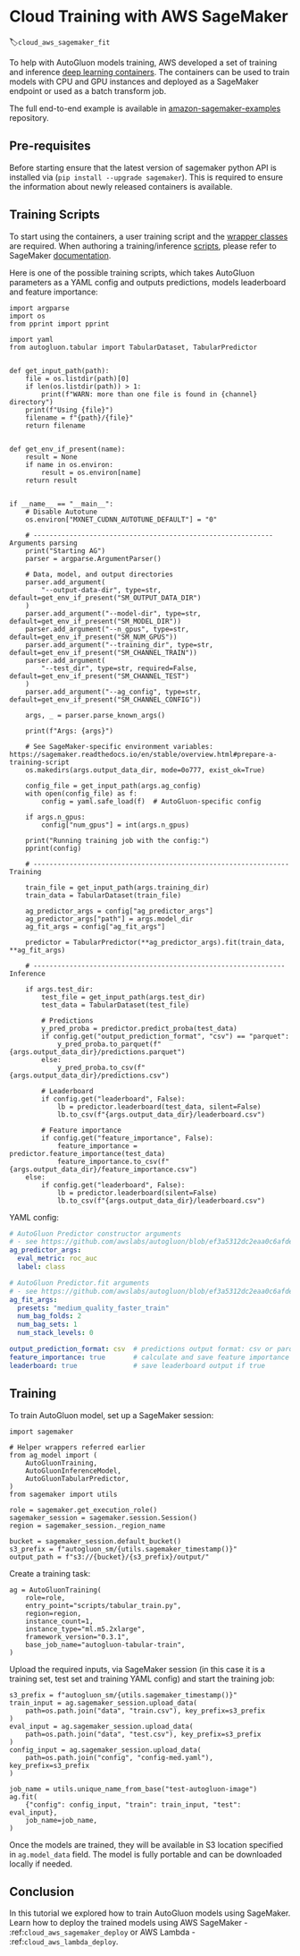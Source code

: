 # Cloud Training with AWS SageMaker
:label:`cloud_aws_sagemaker_fit`

To help with AutoGluon models training, AWS developed a set of training and inference [deep learning containers](https://github.com/aws/deep-learning-containers/blob/master/available_images.md#autogluon-training-containers). 
The containers can be used to train models with CPU and GPU instances and deployed as a SageMaker endpoint or used as a batch transform job.

The full end-to-end example is available in [amazon-sagemaker-examples](https://github.com/aws/amazon-sagemaker-examples/tree/master/advanced_functionality/autogluon-tabular-containers) repository.

## Pre-requisites
Before starting ensure that the latest version of sagemaker python API is installed via (`pip install --upgrade sagemaker`). 
This is required to ensure the information about newly released containers is available.

## Training Scripts

To start using the containers, a user training script and the [wrapper classes](https://github.com/aws/amazon-sagemaker-examples/blob/master/advanced_functionality/autogluon-tabular-containers/ag_model.py) are required.
When authoring a training/inference [scripts](https://github.com/aws/amazon-sagemaker-examples/blob/master/advanced_functionality/autogluon-tabular-containers/scripts/), 
please refer to SageMaker [documentation](https://sagemaker.readthedocs.io/en/stable/overview.html#prepare-a-training-script).

Here is one of the possible training scripts, which takes AutoGluon parameters as a YAML config and outputs predictions, models leaderboard and feature importance:

```{.python}
import argparse
import os
from pprint import pprint

import yaml
from autogluon.tabular import TabularDataset, TabularPredictor


def get_input_path(path):
    file = os.listdir(path)[0]
    if len(os.listdir(path)) > 1:
        print(f"WARN: more than one file is found in {channel} directory")
    print(f"Using {file}")
    filename = f"{path}/{file}"
    return filename


def get_env_if_present(name):
    result = None
    if name in os.environ:
        result = os.environ[name]
    return result


if __name__ == "__main__":
    # Disable Autotune
    os.environ["MXNET_CUDNN_AUTOTUNE_DEFAULT"] = "0"

    # ------------------------------------------------------------ Arguments parsing
    print("Starting AG")
    parser = argparse.ArgumentParser()

    # Data, model, and output directories
    parser.add_argument(
        "--output-data-dir", type=str, default=get_env_if_present("SM_OUTPUT_DATA_DIR")
    )
    parser.add_argument("--model-dir", type=str, default=get_env_if_present("SM_MODEL_DIR"))
    parser.add_argument("--n_gpus", type=str, default=get_env_if_present("SM_NUM_GPUS"))
    parser.add_argument("--training_dir", type=str, default=get_env_if_present("SM_CHANNEL_TRAIN"))
    parser.add_argument(
        "--test_dir", type=str, required=False, default=get_env_if_present("SM_CHANNEL_TEST")
    )
    parser.add_argument("--ag_config", type=str, default=get_env_if_present("SM_CHANNEL_CONFIG"))

    args, _ = parser.parse_known_args()

    print(f"Args: {args}")

    # See SageMaker-specific environment variables: https://sagemaker.readthedocs.io/en/stable/overview.html#prepare-a-training-script
    os.makedirs(args.output_data_dir, mode=0o777, exist_ok=True)

    config_file = get_input_path(args.ag_config)
    with open(config_file) as f:
        config = yaml.safe_load(f)  # AutoGluon-specific config

    if args.n_gpus:
        config["num_gpus"] = int(args.n_gpus)

    print("Running training job with the config:")
    pprint(config)

    # ---------------------------------------------------------------- Training

    train_file = get_input_path(args.training_dir)
    train_data = TabularDataset(train_file)

    ag_predictor_args = config["ag_predictor_args"]
    ag_predictor_args["path"] = args.model_dir
    ag_fit_args = config["ag_fit_args"]

    predictor = TabularPredictor(**ag_predictor_args).fit(train_data, **ag_fit_args)

    # --------------------------------------------------------------- Inference

    if args.test_dir:
        test_file = get_input_path(args.test_dir)
        test_data = TabularDataset(test_file)

        # Predictions
        y_pred_proba = predictor.predict_proba(test_data)
        if config.get("output_prediction_format", "csv") == "parquet":
            y_pred_proba.to_parquet(f"{args.output_data_dir}/predictions.parquet")
        else:
            y_pred_proba.to_csv(f"{args.output_data_dir}/predictions.csv")

        # Leaderboard
        if config.get("leaderboard", False):
            lb = predictor.leaderboard(test_data, silent=False)
            lb.to_csv(f"{args.output_data_dir}/leaderboard.csv")

        # Feature importance
        if config.get("feature_importance", False):
            feature_importance = predictor.feature_importance(test_data)
            feature_importance.to_csv(f"{args.output_data_dir}/feature_importance.csv")
    else:
        if config.get("leaderboard", False):
            lb = predictor.leaderboard(silent=False)
            lb.to_csv(f"{args.output_data_dir}/leaderboard.csv")
```

YAML config:

```yaml
# AutoGluon Predictor constructor arguments
# - see https://github.com/awslabs/autogluon/blob/ef3a5312dc2eaa0c6afde042d671860ac42cbafb/tabular/src/autogluon/tabular/predictor/predictor.py#L51-L159
ag_predictor_args:
  eval_metric: roc_auc
  label: class

# AutoGluon Predictor.fit arguments
# - see https://github.com/awslabs/autogluon/blob/ef3a5312dc2eaa0c6afde042d671860ac42cbafb/tabular/src/autogluon/tabular/predictor/predictor.py#L280-L651
ag_fit_args:
  presets: "medium_quality_faster_train"
  num_bag_folds: 2
  num_bag_sets: 1
  num_stack_levels: 0

output_prediction_format: csv  # predictions output format: csv or parquet
feature_importance: true       # calculate and save feature importance if true
leaderboard: true              # save leaderboard output if true
```

## Training

To train AutoGluon model, set up a SageMaker session:

```{.python}
import sagemaker

# Helper wrappers referred earlier
from ag_model import (
    AutoGluonTraining,
    AutoGluonInferenceModel,
    AutoGluonTabularPredictor,
)
from sagemaker import utils

role = sagemaker.get_execution_role()
sagemaker_session = sagemaker.session.Session()
region = sagemaker_session._region_name

bucket = sagemaker_session.default_bucket()
s3_prefix = f"autogluon_sm/{utils.sagemaker_timestamp()}"
output_path = f"s3://{bucket}/{s3_prefix}/output/"
```

Create a training task:

```{.python}
ag = AutoGluonTraining(
    role=role,
    entry_point="scripts/tabular_train.py",
    region=region,
    instance_count=1,
    instance_type="ml.m5.2xlarge",
    framework_version="0.3.1",
    base_job_name="autogluon-tabular-train",
)
```

Upload the required inputs, via SageMaker session (in this case it is a training set, test set and training YAML config) and start the training job:

```{.python}
s3_prefix = f"autogluon_sm/{utils.sagemaker_timestamp()}"
train_input = ag.sagemaker_session.upload_data(
    path=os.path.join("data", "train.csv"), key_prefix=s3_prefix
)
eval_input = ag.sagemaker_session.upload_data(
    path=os.path.join("data", "test.csv"), key_prefix=s3_prefix
)
config_input = ag.sagemaker_session.upload_data(
    path=os.path.join("config", "config-med.yaml"), key_prefix=s3_prefix
)

job_name = utils.unique_name_from_base("test-autogluon-image")
ag.fit(
    {"config": config_input, "train": train_input, "test": eval_input},
    job_name=job_name,
)
```

Once the models are trained, they will be available in S3 location specified in `ag.model_data` field. The model is fully portable and can be downloaded locally
if needed.

## Conclusion

In this tutorial we explored how to train AutoGluon models using SageMaker. Learn how to deploy the trained models using 
AWS SageMaker - :ref:`cloud_aws_sagemaker_deploy` or AWS Lambda - :ref:`cloud_aws_lambda_deploy`.
